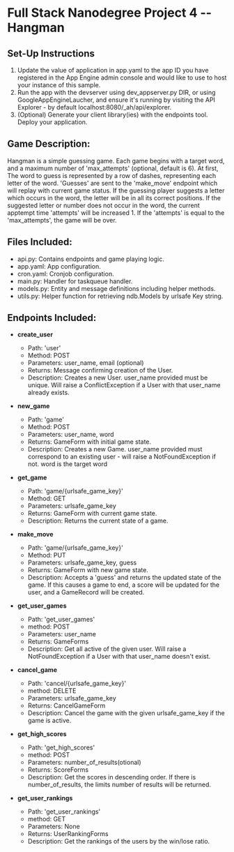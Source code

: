 # Full Stack Nanodegree Project 4 -- Hangman

## Set-Up Instructions 

1.  Update the value of application in app.yaml to the app ID you have registered
 in the App Engine admin console and would like to use to host your instance of this sample.
2.  Run the app with the devserver using dev_appserver.py DIR, or using GoogleAppEngineLaucher,
and ensure it's running by visiting the API Explorer - by default localhost:8080/_ah/api/explorer.
3.  (Optional) Generate your client library(ies) with the endpoints tool.
 Deploy your application.


## Game Description:
Hangman is a simple guessing game. Each game begins with a target word, and a maximum number of
'max_attempts' (optional, default is 6). At first, The word to guess is represented by a row of dashes,
representing each letter of the word. 'Guesses' are sent to the 'make_move' endpoint which will
replay with current game status. If the guessing player suggests a letter which occurs in the word,
the letter will be in all its correct positions. If the suggested letter or number does not occur
in the word, the current apptempt time 'attempts' will be increased 1. If the 'attempts' is equal to
the 'max_attempts', the game will be over.


## Files Included:
 - api.py: Contains endpoints and game playing logic.
 - app.yaml: App configuration.
 - cron.yaml: Cronjob configuration.
 - main.py: Handler for taskqueue handler.
 - models.py: Entity and message definitions including helper methods.
 - utils.py: Helper function for retrieving ndb.Models by urlsafe Key string.


## Endpoints Included:
 - **create_user**
    - Path: 'user'
    - Method: POST
    - Parameters: user_name, email (optional)
    - Returns: Message confirming creation of the User.
    - Description: Creates a new User. user_name provided must be unique. Will 
    raise a ConflictException if a User with that user_name already exists.
    
 - **new_game**
    - Path: 'game'
    - Method: POST
    - Parameters: user_name, word
    - Returns: GameForm with initial game state.
    - Description: Creates a new Game. user_name provided must correspond to an
    existing user - will raise a NotFoundException if not. word is the target word 

 - **get_game**
    - Path: 'game/{urlsafe_game_key}'
    - Method: GET
    - Parameters: urlsafe_game_key
    - Returns: GameForm with current game state.
    - Description: Returns the current state of a game.
    
 - **make_move**
    - Path: 'game/{urlsafe_game_key}'
    - Method: PUT
    - Parameters: urlsafe_game_key, guess
    - Returns: GameForm with new game state.
    - Description: Accepts a 'guess' and returns the updated state of the game.
    If this causes a game to end, a score will be updated for the user, and a
    GameRecord will be created.
   
- **get_user_games**
    - Path: 'get_user_games'
    - method: POST
    - Parameters: user_name
    - Returns: GameForms
    - Description: Get all active of the given user. Will raise a NotFoundException
    if a User with that user_name doesn't exist.

- **cancel_game**
    - Path: 'cancel/{urlsafe_game_key}'
    - method: DELETE
    - Parameters: urlsafe_game_key
    - Returns: CancelGameForm
    - Description: Cancel the game with the given urlsafe_game_key if the game is active.

- **get_high_scores**
    - Path: 'get_high_scores'
    - method: POST
    - Parameters: number_of_results(otional)
    - Returns: ScoreForms
    - Description: Get the scores in descending order. If there is number_of_results, the
    limits number of results will be returned.

- **get_user_rankings**
    - Path: 'get_user_rankings'
    - method: GET
    - Parameters: None
    - Returns: UserRankingForms
    - Description: Get the rankings of the users by the win/lose ratio.

